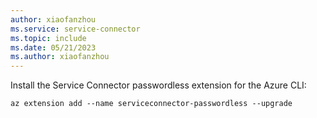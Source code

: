 ```yaml
---
author: xiaofanzhou
ms.service: service-connector
ms.topic: include
ms.date: 05/21/2023
ms.author: xiaofanzhou
---
```


Install the Service Connector passwordless extension for the Azure CLI:

```azurecli-interactive
az extension add --name serviceconnector-passwordless --upgrade
```
